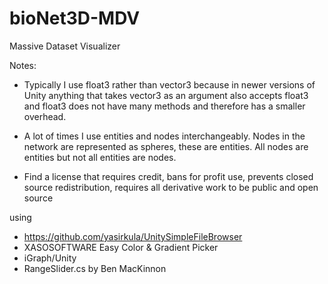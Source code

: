 # bioNet3D-MDV
Massive Dataset Visualizer

Notes:

- Typically I use float3 rather than vector3 because in newer versions of Unity 
anything that takes vector3 as an argument also accepts float3 and float3 does
not have many methods and therefore has a smaller overhead.

- A lot of times I use entities and nodes interchangeably. Nodes in the network are
represented as spheres, these are entities. All nodes are entities but not all entities are nodes.

- Find a license that requires credit, bans for profit use, prevents closed source redistribution, requires all derivative work to be public and open source

using 
- https://github.com/yasirkula/UnitySimpleFileBrowser
- XASOSOFTWARE Easy Color & Gradient Picker
- iGraph/Unity
- RangeSlider.cs by Ben MacKinnon
